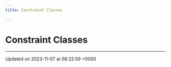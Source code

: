 ```yaml
---
title: Constraint Classes

---
```


# Constraint Classes








-------------------------------

Updated on 2023-11-07 at 08:22:09 +0000